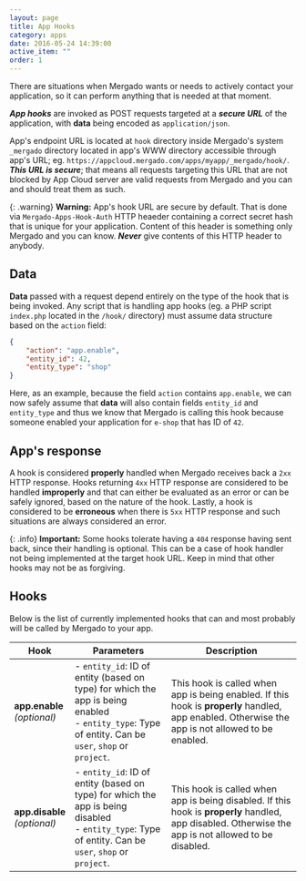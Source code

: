 ```yaml
---
layout: page
title: App Hooks
category: apps
date: 2016-05-24 14:39:00
active_item: ""
order: 1
---
```


There are situations when Mergado wants or needs to actively contact your application, so it can perform anything that is needed at that moment.

***App hooks*** are invoked as POST requests targeted at a ***secure URL*** of the application, with **data** being encoded as `application/json`.

App's endpoint URL is located at `hook` directory inside Mergado's system `_mergado` directory located in app's WWW directory accessible through app's URL;
eg. `https://appcloud.mergado.com/apps/myapp/_mergado/hook/`. ***This URL is secure***; that means all requests targeting this URL that are not blocked by App Cloud server are valid requests from Mergado and you can and should treat them as such.

{: .warning}
**Warning:** App's hook URL are secure by default. That is done via `Mergado-Apps-Hook-Auth` HTTP heaeder containing a correct secret hash that is unique for your application. Content of this header is something only Mergado and you can know. ***Never*** give contents of this HTTP header to anybody.

## Data

**Data** passed with a request depend entirely on the type of the hook that is being invoked. Any script that is handling app hooks (eg. a PHP script `index.php` located in the `/hook/` directory) must assume data structure based on the `action` field:

```json
{
    "action": "app.enable",
    "entity_id": 42,
    "entity_type": "shop"
}
```

Here, as an example, because the field `action` contains `app.enable`, we can now safely assume that **data** will also contain fields `entity_id` and `entity_type` and thus we know that Mergado is calling this hook because someone enabled your application for `e-shop` that has ID of `42`.

## App's response

A hook is considered **properly** handled when Mergado receives back a `2xx` HTTP response. Hooks returning `4xx` HTTP response are considered to be handled **improperly** and that can either be evaluated as an error or can be safely ignored, based on the nature of the hook. Lastly, a hook is considered to be **erroneous** when there is `5xx` HTTP response and such situations are always considered an error.

{: .info}
**Important:** Some hooks tolerate having a `404` response having sent back, since their handling is optional. This can be a case of hook handler not being implemented at the target hook URL. Keep in mind that other hooks may not be as forgiving.

## Hooks

Below is the list of currently implemented hooks that can and most probably will be called by Mergado to your app.

Hook | Parameters | Description
---- | ---------- | -----------
**app.enable** <br> *(optional)* | - `entity_id`: ID of entity (based on type) for which the app is being enabled <br> - `entity_type`: Type of entity. Can be `user`, `shop` or `project`. | This hook is called when app is being enabled. If this hook is **properly** handled, app enabled. Otherwise the app is not allowed to be enabled.
**app.disable** <br> *(optional)* | - `entity_id`: ID of entity (based on type) for which the app is being disabled <br> - `entity_type`: Type of entity. Can be `user`, `shop` or `project`. | This hook is called when app is being disabled. If this hook is **properly** handled, app disabled. Otherwise the app is not allowed to be disabled.
